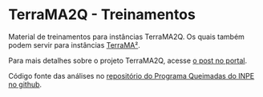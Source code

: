 # TerraMA2Q - Treinamentos

Material de treinamentos para instâncias TerraMA2Q. Os quais também podem servir para instâncias [TerraMA²](http://www.terrama2.dpi.inpe.br/).

Para mais detalhes sobre o projeto TerraMA2Q, acesse [o post no portal](http://www.inpe.br/queimadas/portal/terrama2q).

Código fonte das análises no [repositório do Programa Queimadas do INPE no github](https://github.com/queimadas/terrama2q-analises).
